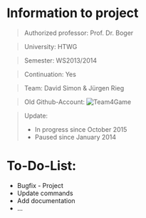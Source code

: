 # Information to project

> Authorized professor: Prof. Dr. Boger

> University: HTWG

> Semester: WS2013/2014

> Continuation: Yes

> Team: David Simon & Jürgen Rieg

> Old Github-Account: ![Team4Game](https://github.com/Team4Game/de.htwg.se.setGame)

> Update:
> - In progress since October 2015
> - Paused since January 2014

# To-Do-List:

* Bugfix - Project
* Update commands
* Add documentation 
* ...